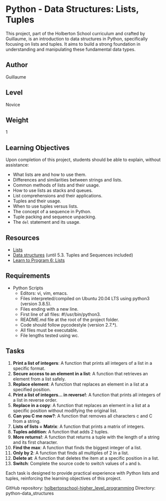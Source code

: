 # Python - Data Structures: Lists, Tuples

This project, part of the Holberton School curriculum and crafted by Guillaume, is an introduction to data structures in Python, specifically focusing on lists and tuples. It aims to build a strong foundation in understanding and manipulating these fundamental data types.

## Author
Guillaume

## Level
Novice

## Weight
1

## Learning Objectives
Upon completion of this project, students should be able to explain, without assistance:
- What lists are and how to use them.
- Differences and similarities between strings and lists.
- Common methods of lists and their usage.
- How to use lists as stacks and queues.
- List comprehensions and their applications.
- Tuples and their usage.
- When to use tuples versus lists.
- The concept of a sequence in Python.
- Tuple packing and sequence unpacking.
- The `del` statement and its usage.

## Resources
- [Lists](https://docs.python.org/3/tutorial/introduction.html#lists)
- [Data structures](https://docs.python.org/3/tutorial/datastructures.html) (until 5.3. Tuples and Sequences included)
- [Learn to Program 6: Lists](https://www.youtube.com/watch?v=A1HUzrvS-Pw)

## Requirements
- Python Scripts
  - Editors: vi, vim, emacs.
  - Files interpreted/compiled on Ubuntu 20.04 LTS using python3 (version 3.8.5).
  - Files ending with a new line.
  - First line of all files: #!/usr/bin/python3.
  - README.md file at the root of the project folder.
  - Code should follow pycodestyle (version 2.7.*).
  - All files must be executable.
  - File lengths tested using wc.

## Tasks
1. **Print a list of integers**: A function that prints all integers of a list in a specific format.
2. **Secure access to an element in a list**: A function that retrieves an element from a list safely.
3. **Replace element**: A function that replaces an element in a list at a specified position.
4. **Print a list of integers... in reverse!**: A function that prints all integers of a list in reverse order.
5. **Replace in a copy**: A function that replaces an element in a list at a specific position without modifying the original list.
6. **Can you C me now?**: A function that removes all characters c and C from a string.
7. **Lists of lists = Matrix**: A function that prints a matrix of integers.
8. **Tuples addition**: A function that adds 2 tuples.
9. **More returns!**: A function that returns a tuple with the length of a string and its first character.
10. **Find the max**: A function that finds the biggest integer of a list.
11. **Only by 2**: A function that finds all multiples of 2 in a list.
12. **Delete at**: A function that deletes the item at a specific position in a list.
13. **Switch**: Complete the source code to switch values of `a` and `b`.

Each task is designed to provide practical experience with Python lists and tuples, reinforcing the learning objectives of this project.

GitHub repository: [holbertonschool-higher_level_programming](https://github.com/HolbertonSchool/holbertonschool-higher_level_programming)
Directory: python-data_structures
